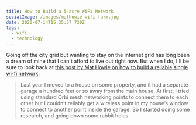 ```yaml
---
title: How to Build a 5-acre WiFi Network
socialImage: /images/mathowie-wifi-farm.jpg
date: 2020-07-14T15:35:57.730Z
tags:
  - wifi
  - technology
---
```

Going off the city grid but wanting to stay on the internet grid has long been a dream of mine that I can't afford to live out right now. But when I do, I'll be sure to look back at [this post by Mat Howie on how to build a reliable single wi-fi network](https://a.wholelottanothing.org/2020/07/13/how-to-build-a-5-acre-wifi-network-cheap-reliable-long-range-wireless-points-make-amazing-things-possible/):

> Last year I moved to a house on some property, and it had a separate garage a hundred feet or so away from the main house. At first, I tried using standard Orbi mesh networking points to connect them to each other but I couldn’t reliably get a wireless point in my house’s window to connect to another point inside the garage. So I started doing some research, and going down some rabbit holes.